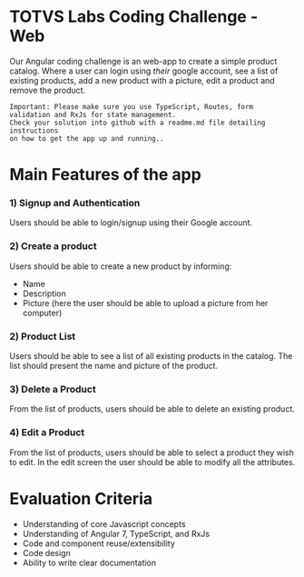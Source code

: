 # TOTVS Labs Coding Challenge - Web
Our Angular coding challenge is an web-app to create a simple product catalog. Where a user can login using *their* google account, see a list of existing products, add a new product with a picture, edit a product and remove the product.

```
Important: Please make sure you use TypeScript, Routes, form validation and RxJs for state management. 
Check your solution into github with a readme.md file detailing instructions 
on how to get the app up and running..
```

# Main Features of the app

### 1) Signup and Authentication
Users should be able to login/signup using their Google account.

### 2) Create a product
Users should be able to create a new product by informing:
- Name
- Description
- Picture (here the user should be able to upload a picture from her computer)

### 2) Product List

Users should be able to see a list of all existing products in the catalog. The list should present the name and picture of the product.

### 3) Delete a Product

From the list of products, users should be able to delete an existing product.

### 4) Edit a Product

From the list of products, users should be able to select a product they wish to edit. In the edit screen the user should be able to modify all the attributes.


# Evaluation Criteria

* Understanding of core Javascript concepts
* Understanding of Angular 7, TypeScript, and RxJs
* Code and component reuse/extensibility
* Code design
* Ability to write clear documentation
